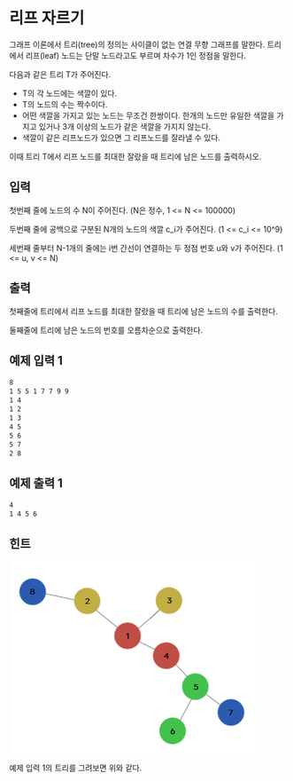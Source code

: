 # 리프 자르기

그래프 이론에서 트리(tree)의 정의는 사이클이 없는 연결 무향 그래프를 말한다. 트리에서 리프(leaf) 노드는 단말 노드라고도 부르며 차수가 1인 정점을 말한다.

다음과 같은 트리 T가 주어진다.

- T의 각 노드에는 색깔이 있다.
- T의 노드의 수는 짝수이다.
- 어떤 색깔을 가지고 있는 노드는 무조건 한쌍이다. 한개의 노드만 유일한 색깔을 가지고 있거나 3개 이상의 노드가 같은 색깔을 가지지 않는다.
- 색깔이 같은 리프노드가 있으면 그 리프노드를 잘라낼 수 있다.

이때 트리 T에서 리프 노드를 최대한 잘랐을 때 트리에 남은 노드를 출력하시오.



## 입력

첫번째 줄에 노드의 수 N이 주어진다. (N은 정수, 1 <= N <= 100000)

두번째 줄에 공백으로 구분된 N개의 노드의 색깔 c_i가 주어진다. (1 <= c_i <= 10^9)

세번째 줄부터 N-1개의 줄에는 i번 간선이 연결하는 두 정점 번호 u와 v가 주어진다. (1 <= u, v <= N)



## 출력

첫째줄에 트리에서 리프 노드를 최대한 잘랐을 때 트리에 남은 노드의 수를 출력한다.

둘째줄에 트리에 남은 노드의 번호를 오름차순으로 출력한다.



## 예제 입력 1

```
8
1 5 5 1 7 7 9 9
1 4
1 2
1 3
4 5
5 6
5 7
2 8
```

## 예제 출력 1

```
4
1 4 5 6
```



## 힌트

![d](.\images\cut_leaf_image.png)

예제 입력 1의 트리를 그려보면 위와 같다.

